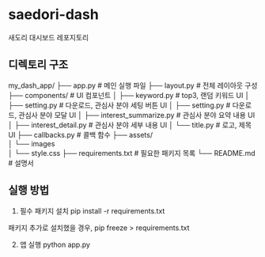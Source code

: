 # saedori-dash
새도리 대시보드 레포지토리


## 디렉토리 구조

my_dash_app/
├── app.py                          # 메인 실행 파일
├── layout.py                       # 전체 레이아웃 구성
├── components/                     # UI 컴포넌트
│   ├── keyword.py                  # top3, 랜덤 키워드 UI
│   ├── setting.py                  # 다운로드, 관심사 분야 세팅 버튼 UI
│   ├── setting.py                  # 다운로드, 관심사 분야 모달 UI
│   ├── interest_summarize.py       # 관심사 분야 요약 내용 UI
│   ├── interest_detail.py          # 관심사 분야 세부 내용 UI
│   └── title.py                    # 로고, 제목 UI
├── callbacks.py                    # 콜백 함수
├── assets/      
│   └── images           
│   └── style.css
├── requirements.txt                # 필요한 패키지 목록
└── README.md                       # 설명서


## 실행 방법

1. 필수 패키지 설치
pip install -r requirements.txt

패키지 추가로 설치했을 경우, 
pip freeze > requirements.txt

2. 앱 실행
python app.py